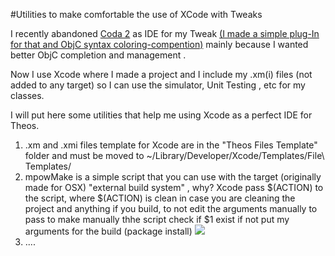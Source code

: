 #Utilities to make comfortable the use of XCode with Tweaks

I recently abandoned [Coda 2](https://panic.com/coda/) as IDE for my Tweak [(I made a simple plug-In for that and ObjC syntax coloring-compention)](https://github.com/MP0w/TheosCodaPlugin) mainly because I wanted better ObjC completion and management .

Now I use Xcode where I made a project and I include my .xm(i) files (not added to any target) so I can use the simulator, Unit Testing , etc for my classes.

I will put here some utilities that help me using Xcode as a perfect IDE for Theos.

1. .xm and .xmi files template for Xcode are in the "Theos Files Template" folder and must be moved to ~/Library/Developer/Xcode/Templates/File\ Templates/ 
2. mpowMake is a simple script that you can use with the target (originally made for OSX) "external build system" , why? Xcode pass $(ACTION) to the script, where $(ACTION) is clean in case you are cleaning the project and anything if you build, to not edit the arguments manually to pass to make manually thhe script check if $1 exist if not put my arguments for the build (package install)
![](./externalBuildSystem)
3. .... 